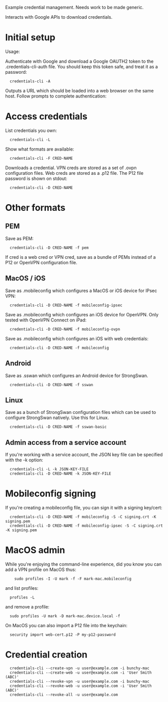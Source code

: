 
Example credential management.  Needs work to be made generic.

Interacts with Google APIs to download credentials.

# Initial setup

Usage:

Authenticate with Google and download a Google OAUTH2 token to the
.credentials-cli-auth file.  You should keep this token safe, and treat it as a
password:
```
  credentials-cli -A 
```
Outputs a URL which should be loaded into a web browser on the same host.
Follow prompts to complete authentication:

# Access credentials

List credentials you own:
```
  credentials-cli -L
```

Show what formats are available:

```
  credentials-cli -F CRED-NAME
```

Downloads a credential.  VPN creds are stored as a set of .ovpn
configuration files.  Web creds are stored as a .p12 file.  The P12
file password is shown on stdout:
```
  credentials-cli -D CRED-NAME
```

# Other formats

## PEM

Save as PEM:
```
  credentials-cli -D CRED-NAME -f pem
```
If cred is a web cred or VPN cred, save as a bundle of PEMs instead of a
P12 or OpenVPN configuration file.

## MacOS / iOS

Save as .mobileconfig which configures a MacOS or iOS device for IPsec VPN:
```
  credentials-cli -D CRED-NAME -f mobileconfig-ipsec
```

Save as .mobileconfig which configures an iOS device for OpenVPN.  Only tested
with OpenVPN Connect on iPad:
```
  credentials-cli -D CRED-NAME -f mobileconfig-ovpn
```

Save as .mobileconfig which configures an iOS with web credentials:
```
  credentials-cli -D CRED-NAME -f mobileconfig
```

## Android

Save as .sswan which configures an Android device for StrongSwan.
```
  credentials-cli -D CRED-NAME -f sswan
```

## Linux

Save as a bunch of StrongSwan configuration files which can be used to
configure StrongSwan natively.  Use this for Linux.
```
  credentials-cli -D CRED-NAME -f sswan-basic
```

## Admin access from a service account

If you're working with a service account, the JSON key file can be specified
with the -k option:
```
  credentials-cli -L -k JSON-KEY-FILE
  credentials-cli -D CRED-NAME -k JSON-KEY-FILE
```

# Mobileconfig signing

If you're creating a mobileconfig file, you can sign it with a signing
key/cert:
```
  credentials-cli -D CRED-NAME -f mobileconfig -S -C signing.crt -K signing.pem
  credentials-cli -D CRED-NAME -f mobileconfig-ipsec -S -C signing.crt -K signing.pem
```

# MacOS admin

While you're enjoying the command-line experience, did you know you can
add a VPN profile on MacOS thus:
```
    sudo profiles -I -U mark -f -F mark-mac.mobileconfig
```
and list profiles:
```
  profiles -L
```
and remove a profile:
```
  sudo profiles -U mark -D mark-mac.device.local -f
```
On MacOS you can also import a P12 file into the keychain:
```
  security import web-cert.p12 -P my-p12-password
```

# Credential creation

```
  credentials-cli --create-vpn -u user@example.com -i bunchy-mac
  credentials-cli --create-web -u user@example.com -i 'User Smith (ABC)'
  credentials-cli --revoke-vpn -u user@example.com -i bunchy-mac
  credentials-cli --revoke-web -u user@example.com -i 'User Smith (ABC)'
  credentials-cli --revoke-all -u user@example.com
```
